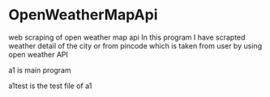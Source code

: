 # OpenWeatherMapApi
web scraping of open weather map api
In this program I have scrapted weather detail of the city or from pincode which is taken from user by using open weather API


a1 is main program

a1test is the test file of a1

